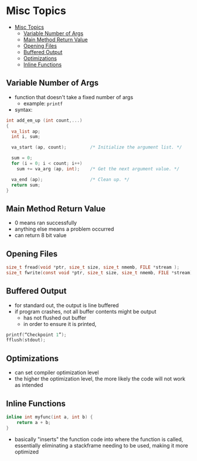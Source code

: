 # Misc Topics
- [Misc Topics](#misc-topics)
    - [Variable Number of Args](#variable-number-of-args)
    - [Main Method Return Value](#main-method-return-value)
    - [Opening Files](#opening-files)
    - [Buffered Output](#buffered-output)
    - [Optimizations](#optimizations)
    - [Inline Functions](#inline-functions)
## Variable Number of Args
- function that doesn't take a fixed number of args
    - example: `printf`
- syntax:
```c
int add_em_up (int count,...)
{
  va_list ap;
  int i, sum;

  va_start (ap, count);         /* Initialize the argument list. */

  sum = 0;
  for (i = 0; i < count; i++)
    sum += va_arg (ap, int);    /* Get the next argument value. */

  va_end (ap);                  /* Clean up. */
  return sum;
}
```
## Main Method Return Value
- 0 means ran successfully
- anything else means a problem occurred
- can return 8 bit value

## Opening Files
```c
size_t fread(void *ptr, size_t size, size_t nmemb, FILE *stream );
size_t fwrite(const void *ptr, size_t size, size_t nmemb, FILE *stream);
```

## Buffered Output
- for standard out, the output is line buffered
- if program crashes, not all buffer contents might be output
    - has not flushed out buffer
    - in order to ensure it is printed,

```c
printf(“Checkpoint 1”);
fflush(stdout);
```

## Optimizations
- can set compiler optimization level
- the higher the optimization level, the more likely the code will not work as intended

## Inline Functions
```c
inline int myfunc(int a, int b) {
    return a + b;
}
```
- basically "inserts" the function code into where the function is called, essentially eliminating a stackframe needing to be used, making it more optimized